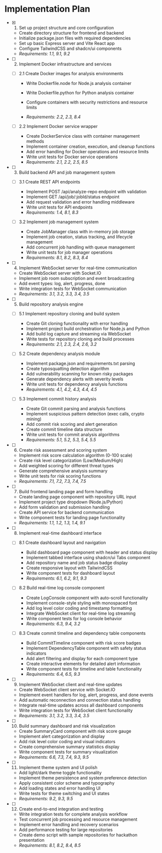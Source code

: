 # Implementation Plan

- [x] 1. Set up project structure and core configuration



  - Create directory structure for frontend and backend
  - Initialize package.json files with required dependencies
  - Set up basic Express server and Vite React app
  - Configure TailwindCSS and shadcn/ui components
  - _Requirements: 1.1, 9.1, 9.2_






- [ ] 2. Implement Docker infrastructure and services
  - [ ] 2.1 Create Docker images for analysis environments
    - Write Dockerfile.node for Node.js analysis container


    - Write Dockerfile.python for Python analysis container
    - Configure containers with security restrictions and resource limits
    - _Requirements: 2.2, 2.3, 8.4_

  - [ ] 2.2 Implement Docker service wrapper
    - Create DockerService class with container management methods
    - Implement container creation, execution, and cleanup functions
    - Add error handling for Docker operations and resource limits
    - Write unit tests for Docker service operations
    - _Requirements: 2.1, 2.2, 2.5, 8.5_

- [ ] 3. Build backend API and job management system
  - [ ] 3.1 Create REST API endpoints
    - Implement POST /api/analyze-repo endpoint with validation
    - Implement GET /api/job/:jobId/status endpoint
    - Add request validation and error handling middleware
    - Write unit tests for API endpoints
    - _Requirements: 1.4, 8.1, 8.3_

  - [ ] 3.2 Implement job management system
    - Create JobManager class with in-memory job storage
    - Implement job creation, status tracking, and lifecycle management
    - Add concurrent job handling with queue management
    - Write unit tests for job manager operations
    - _Requirements: 8.1, 8.2, 8.3, 8.4_

- [ ] 4. Implement WebSocket server for real-time communication
  - Create WebSocket server with Socket.IO
  - Implement job room subscription and event broadcasting
  - Add event types: log, alert, progress, done
  - Write integration tests for WebSocket communication
  - _Requirements: 3.1, 3.2, 3.3, 3.4, 3.5_

- [ ] 5. Build repository analysis engine
  - [ ] 5.1 Implement repository cloning and build system
    - Create Git cloning functionality with error handling
    - Implement project build orchestration for Node.js and Python
    - Add build log capture and streaming via WebSocket
    - Write tests for repository cloning and build processes
    - _Requirements: 2.1, 2.3, 2.4, 2.6, 3.2_

  - [ ] 5.2 Create dependency analysis module
    - Implement package.json and requirements.txt parsing
    - Create typosquatting detection algorithm
    - Add vulnerability scanning for known risky packages
    - Generate dependency alerts with severity levels
    - Write unit tests for dependency analysis functions
    - _Requirements: 4.1, 4.2, 4.3, 4.4, 4.5_

  - [ ] 5.3 Implement commit history analysis
    - Create Git commit parsing and analysis functions
    - Implement suspicious pattern detection (exec calls, crypto mining)
    - Add commit risk scoring and alert generation
    - Create commit timeline data structure
    - Write unit tests for commit analysis algorithms
    - _Requirements: 5.1, 5.2, 5.3, 5.4, 5.5_

- [ ] 6. Create risk assessment and scoring system
  - Implement risk score calculation algorithm (0-100 scale)
  - Create risk level categorization (Low/Medium/High)
  - Add weighted scoring for different threat types
  - Generate comprehensive analysis summary
  - Write unit tests for risk scoring functions
  - _Requirements: 7.1, 7.2, 7.3, 7.4, 7.5_

- [ ] 7. Build frontend landing page and form handling
  - Create landing page component with repository URL input
  - Implement project type dropdown (Node.js/Python)
  - Add form validation and submission handling
  - Create API service for backend communication
  - Write component tests for landing page functionality
  - _Requirements: 1.1, 1.2, 1.3, 1.4, 9.1_

- [ ] 8. Implement real-time dashboard interface
  - [ ] 8.1 Create dashboard layout and navigation
    - Build dashboard page component with header and status display
    - Implement tabbed interface using shadcn/ui Tabs component
    - Add repository name and job status badge display
    - Create responsive layout with TailwindCSS
    - Write component tests for dashboard layout
    - _Requirements: 6.1, 6.2, 9.1, 9.3_

  - [ ] 8.2 Build real-time log console component
    - Create LogConsole component with auto-scroll functionality
    - Implement console-style styling with monospaced font
    - Add log level color coding and timestamp formatting
    - Integrate WebSocket client for real-time log streaming
    - Write component tests for log console behavior
    - _Requirements: 6.3, 9.4, 3.2_

  - [ ] 8.3 Create commit timeline and dependency table components
    - Build CommitTimeline component with risk score badges
    - Implement DependencyTable component with safety status indicators
    - Add alert filtering and display for each component type
    - Create interactive elements for detailed alert information
    - Write component tests for timeline and table functionality
    - _Requirements: 6.4, 6.5, 9.3_

- [ ] 9. Implement WebSocket client and real-time updates
  - Create WebSocket client service with Socket.IO
  - Implement event handlers for log, alert, progress, and done events
  - Add automatic reconnection and connection status handling
  - Integrate real-time updates across all dashboard components
  - Write integration tests for WebSocket client functionality
  - _Requirements: 3.1, 3.2, 3.3, 3.4, 3.5_

- [ ] 10. Build summary dashboard and risk visualization
  - Create SummaryCard component with risk score gauge
  - Implement alert categorization and display
  - Add risk level color coding and visual indicators
  - Create comprehensive summary statistics display
  - Write component tests for summary visualization
  - _Requirements: 6.6, 7.3, 7.4, 9.3, 9.5_

- [ ] 11. Implement theme system and UI polish
  - Add light/dark theme toggle functionality
  - Implement theme persistence and system preference detection
  - Apply consistent color scheme and typography
  - Add loading states and error handling UI
  - Write tests for theme switching and UI states
  - _Requirements: 9.2, 9.3, 9.5_

- [ ] 12. Create end-to-end integration and testing
  - Write integration tests for complete analysis workflow
  - Test concurrent job processing and resource management
  - Implement error handling and recovery scenarios
  - Add performance testing for large repositories
  - Create demo script with sample repositories for hackathon presentation
  - _Requirements: 8.1, 8.2, 8.4, 8.5_